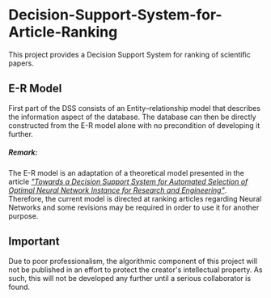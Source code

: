 # Decision-Support-System-for-Article-Ranking
This project provides a Decision Support System for ranking of scientific papers.

<h2>E-R Model</h2>

First part of the DSS consists of an Entity–relationship model that describes the information aspect of the database.
The database can then be directly constructed from the E-R model alone with no precondition of developing it further.

<h5>Remark:</h5> The E-R model is an adaptation of a theoretical model presented in the article <a href="https://www.thinkmind.org/index.php?view=article&articleid=advcomp_2014_4_20_20073">
<i>"Towards a Decision Support System for Automated Selection of Optimal Neural Network Instance for Research and Engineering"</i></a>.
Therefore, the current model is directed at ranking articles regarding Neural Networks and some revisions may be required in order to use it for another purpose.

<h2>Important</h2>

Due to poor professionalism, the algorithmic component of this project will not be published in an effort to protect the creator's intellectual property. As such, this will not be developed any further until a serious collaborator is found.
